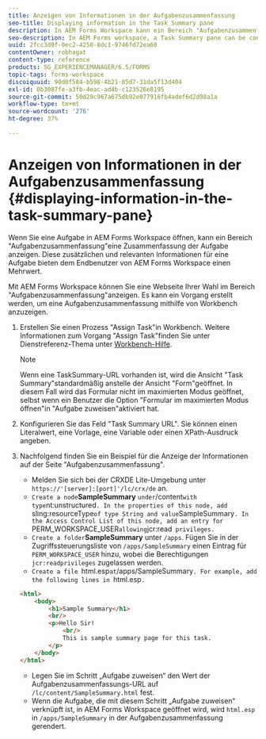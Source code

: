 ```yaml
---
title: Anzeigen von Informationen in der Aufgabenzusammenfassung
seo-title: Displaying information in the Task Summary pane
description: In AEM Forms Workspace kann ein Bereich "Aufgabenzusammenfassung"konfiguriert werden, um die Aufgabe zusammenzufassen oder eine beliebige andere Webseite anzuzeigen.
seo-description: In AEM Forms workspace, a Task Summary pane can be configured to summarize the task or display any other web page.
uuid: 2fcc3d9f-0ec2-4250-8dc1-9746fd72ea60
contentOwner: robhagat
content-type: reference
products: SG_EXPERIENCEMANAGER/6.5/FORMS
topic-tags: forms-workspace
discoiquuid: 90d0f584-b598-4b21-85d7-31da5f13d404
exl-id: 0b3087fe-a3fb-4eac-ad4b-c123526e8195
source-git-commit: 50d29c967a675db92e077916fb4adef6d2d98a1a
workflow-type: tm+mt
source-wordcount: '276'
ht-degree: 37%

---
```


# Anzeigen von Informationen in der Aufgabenzusammenfassung {#displaying-information-in-the-task-summary-pane}

Wenn Sie eine Aufgabe in AEM Forms Workspace öffnen, kann ein Bereich &quot;Aufgabenzusammenfassung&quot;eine Zusammenfassung der Aufgabe anzeigen. Diese zusätzlichen und relevanten Informationen für eine Aufgabe bieten dem Endbenutzer von AEM Forms Workspace einen Mehrwert.

Mit AEM Forms Workspace können Sie eine Webseite Ihrer Wahl im Bereich &quot;Aufgabenzusammenfassung&quot;anzeigen. Es kann ein Vorgang erstellt werden, um eine Aufgabenzusammenfassung mithilfe von Workbench anzuzeigen.

1. Erstellen Sie einen Prozess &quot;Assign Task&quot;in Workbench. Weitere Informationen zum Vorgang &quot;Assign Task&quot;finden Sie unter Dienstreferenz-Thema unter [Workbench-Hilfe](https://help.adobe.com/de_DE/AEMForms/6.1/WorkbenchHelp/).

   >[!NOTE]
   >
   >Wenn eine TaskSummary-URL vorhanden ist, wird die Ansicht &quot;Task Summary&quot;standardmäßig anstelle der Ansicht &quot;Form&quot;geöffnet. In diesem Fall wird das Formular nicht im maximierten Modus geöffnet, selbst wenn ein Benutzer die Option &quot;Formular im maximierten Modus öffnen&quot;in &quot;Aufgabe zuweisen&quot;aktiviert hat.

1. Konfigurieren Sie das Feld &quot;Task Summary URL&quot;. Sie können einen Literalwert, eine Vorlage, eine Variable oder einen XPath-Ausdruck angeben.
1. Nachfolgend finden Sie ein Beispiel für die Anzeige der Informationen auf der Seite &quot;Aufgabenzusammenfassung&quot;.

   * Melden Sie sich bei der CRXDE Lite-Umgebung unter `https://'[server]:[port]'/lc/crx/de` an.
   * `Create a node`**SampleSummary** ` under `/content` with type `nt:unstructured`. In the properties of this node, add `sling:resourceType` of type String and value `SampleSummary`. In the Access Control List of this node, add an entry for `PERM_WORKSPACE_USER` allowing `jcr:read` privileges.`
   * `Create a folder`**SampleSummary** unter `/apps`. Fügen Sie in der Zugriffssteuerungsliste von `/apps/SampleSummary` einen Eintrag für `PERM_WORKSPACE_USER` hinzu, wobei die Berechtigungen `jcr:readprivileges` zugelassen werden.
   * `Create a file `html.esp` at `/apps/SampleSummary`. For example, add the following lines in `html.esp`.`

   ```html
   <html>
       <body>
           <h1>Sample Summary</h1>
           <br/>
           <p>Hello Sir!
               <br/>
               This is sample summary page for this task.
           </p>
       </body>
   </html>
   ```

   * Legen Sie im Schritt „Aufgabe zuweisen“ den Wert der Aufgabenzusammenfassungs-URL auf `/lc/content/SampleSummary.html` fest.
   * Wenn die Aufgabe, die mit diesem Schritt „Aufgabe zuweisen“ verknüpft ist, in AEM Forms Workspace geöffnet wird, wird `html.esp` in `/apps/SampleSummary` in der Aufgabenzusammenfassung gerendert.
